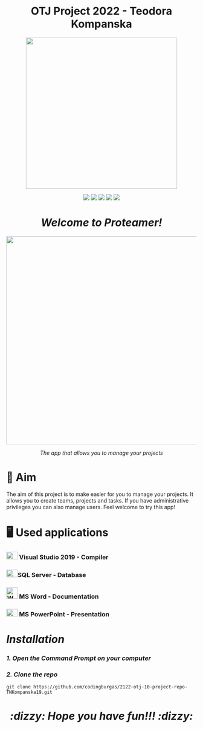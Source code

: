 <h1 align="center">OTJ Project 2022 - Teodora Kompanska</h1>
<p align="center"><img src="https://i.imgur.com/HxRaxEd.png" width="400"></p>
<p align = "center">
   <img src = "https://img.shields.io/github/languages/count/codingburgas/2122-otj-10-project-repo-TNKompanska19?style=for-the-badge">
   <img src = "https://img.shields.io/github/contributors/codingburgas/2122-otj-10-project-repo-TNKompanska19?style=for-the-badge">
   <img src = "https://img.shields.io/github/repo-size/codingburgas/2122-otj-10-project-repo-TNKompanska19?style=for-the-badge">
   <img src = "https://img.shields.io/github/last-commit/codingburgas/2122-otj-10-project-repo-TNKompanska19?style=for-the-badge">
   <img src = "https://img.shields.io/github/languages/top/codingburgas/2122-otj-10-project-repo-TNKompanska19?style=for-the-badge">
</p>

<h1 align="center"><i>Welcome to Proteamer!</i></h1>
<p align="center"><img src="https://i.imgur.com/zowxtnd.png" width="550"></p>
<p align = "center"> <i> The app that allows you to manage your projects </i> </p>

<h1> 🎯 Aim </h1>
<p>The aim of this project is to make easier for you to manage your projects. It allows you to create teams, projects and tasks. If you have administrative privileges you can also manage users. Feel welcome to try this app! </p>

<h1> 🖥️ Used applications </h1>

  <h3><img src="https://1000logos.net/wp-content/uploads/2020/08/Visual-Studio-Logo.png" width="30" height="20"> Visual Studio 2019 - Compiler</h3>
  <h3><img src="https://i.imgur.com/0cj4vjm.png" width="30" height="20">SQL Server - Database</h3>
  <h3><img src="https://cdn.worldvectorlogo.com/logos/word-1.svg" alt="Word" width="30" height="30"> MS Word - Documentation</h3>
  <h3><img src="https://cdn.worldvectorlogo.com/logos/powerpoint-2.svg" alt="PowerPoint" width="30" height="20"> MS PowerPoint - Presentation</h3>
  
<h1><i>Installation</i></h1>
<h3><i>1. Open the Command Prompt on your computer</i></h3>
<h3><i>2. Clone the repo</i></h3>

```
git clone https://github.com/codingburgas/2122-otj-10-project-repo-TNKompanska19.git
```

<h1 align = "center"><b><i>:dizzy: Hope you have fun!!! :dizzy:</i></b></h1>
